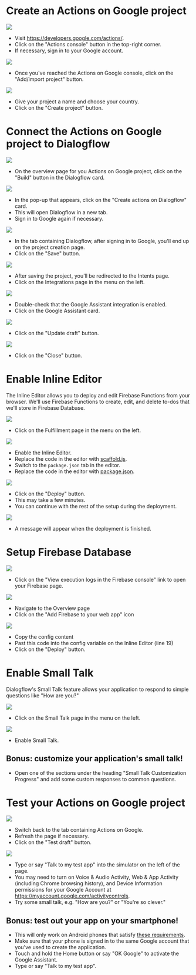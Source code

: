 # Create an Actions on Google project

![](screenshots/00-setup/01-actions-on-google-homepage.markedup.png)
- Visit https://developers.google.com/actions/.
- Click on the "Actions console" button in the top-right corner.
- If necessary, sign in to your Google account.

![](screenshots/00-setup/02-actions-on-google-console.markedup.png)
- Once you've reached the Actions on Google console, click on the "Add/import project" button.

![](screenshots/00-setup/03-actions-on-google-add-project.markedup.png)
- Give your project a name and choose your country.
- Click on the "Create project" button.

# Connect the Actions on Google project to Dialogflow

![](screenshots/00-setup/04-build-dialogflow-app.markedup.png)
- On the overview page for you Actions on Google project, click on the "Build" button in the Dialogflow card.

![](screenshots/00-setup/05-build-dialogflow-app-popup.markedup.png)
- In the pop-up that appears, click on the "Create actions on Dialogflow" card.
- This will open Dialogflow in a new tab.
- Sign in to Google again if necessary.

![](screenshots/00-setup/06-dialogflow-save-app.markedup.png)
- In the tab containing Dialogflow, after signing in to Google, you'll end up on the project creation page.
- Click on the "Save" button.

![](screenshots/00-setup/07-dialogflow-intents-page.markedup.png)
- After saving the project, you'll be redirected to the Intents page.
- Click on the Integrations page in the menu on the left.

![](screenshots/00-setup/08-dialogflow-integrations-page.markedup.png)
- Double-check that the Google Assistant integration is enabled.
- Click on the Google Assistant card.

![](screenshots/00-setup/08.5-dialogflow-update-draft.markedup.png)
- Click on the "Update draft" button.

![](screenshots/00-setup/08.6-dialogflow-draft-updated.markedup.png)
- Click on the "Close" button.

# Enable Inline Editor

The Inline Editor allows you to deploy and edit Firebase Functions from your browser. We'll use Firebase Functions to create, edit, and delete to-dos that we'll store in Firebase Database.

![](screenshots/00-setup/09-dialogflow-integrations-page.markedup.png)
- Click on the Fulfillment page in the menu on the left.

![](screenshots/00-setup/10-dialogflow-enable-inline-editor.markedup.png)
- Enable the Inline Editor.
- Replace the code in the editor with [scaffold.js](code/scaffold.js).
- Switch to the `package.json` tab in the editor.
- Replace the code in the editor with [package.json](code/package.json).

![](screenshots/00-setup/11-dialogflow-deploy-inline-editor.markedup.png)
- Click on the "Deploy" button.
- This may take a few minutes.
- You can continue with the rest of the setup during the deployment.

![](screenshots/00-setup/12-dialogflow-inline-editor-deployed.markedup.png)
- A message will appear when the deployment is finished.

# Setup Firebase Database

![](screenshots/00-setup/17-dialogflow-inline-editor-firebase.markedup.png)
- Click on the "View execution logs in the Firebase console" link to open your Firebase page.

![](screenshots/00-setup/18-firebase-database-setup.markedup.png)
- Navigate to the Overview page
- Click on the "Add Firebase to your web app" icon

![](screenshots/00-setup/19-firebase-database-setup-config.markedup.png)
- Copy the config content
- Past this code into the config variable on the Inline Editor (line 19)
- Click on the "Deploy" button.

# Enable Small Talk

Dialogflow's Small Talk feature allows your application to respond to simple questions like "How are you?"

![](screenshots/00-setup/13-dialogflow-click-on-small-talk.markedup.png)
- Click on the Small Talk page in the menu on the left.

![](screenshots/00-setup/14-dialogflow-enable-small-talk.markedup.png)
- Enable Small Talk.

## Bonus: customize your application's small talk!

- Open one of the sections under the heading "Small Talk Customization Progress" and add some custom responses to common questions.

# Test your Actions on Google project

![](screenshots/00-setup/15-click-on-simulator.markedup.png)
- Switch back to the tab containing Actions on Google.
- Refresh the page if necessary.
- Click on the "Test draft" button.

![](screenshots/00-setup/16-talk-to-my-test-app.markedup.png)
- Type or say "Talk to my test app" into the simulator on the left of the page.
- You may need to turn on Voice & Audio Activity, Web & App Activity (including Chrome browsing history), and Device Information permissions for your Google Account at https://myaccount.google.com/activitycontrols.
- Try some small talk, e.g. "How are you?" or "You're so clever."

## Bonus: test out your app on your smartphone!

- This will only work on Android phones that satisfy [these requirements](https://support.google.com/assistant/answer/7172657?co=GENIE.Platform%3DAndroid&hl=en#requirements).
- Make sure that your phone is signed in to the same Google account that you've used to create the application.
- Touch and hold the Home button or say "OK Google" to activate the Google Assistant.
- Type or say "Talk to my test app".
